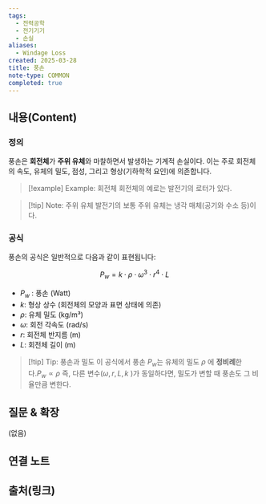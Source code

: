 ```yaml
---
tags:
  - 전력공학
  - 전기기기
  - 손실
aliases:
  - Windage Loss
created: 2025-03-28
title: 풍손
note-type: COMMON
completed: true
---
```


## 내용(Content)

### 정의

풍손은 **회전체**가 **주위 유체**와 마찰하면서 발생하는 기계적 손실이다. 이는 주로 회전체의 속도, 유체의 밀도, 점성, 그리고 형상(기하학적 요인)에 의존합니다.

>[!example] Example: 회전체
>회전체의 예로는 발전기의 로터가 있다.

>[!tip] Note: 주위 유체
>발전기의 보통 주위 유체는 냉각 매체(공기와 수소 등)이다.

### 공식

풍손의 공식은 일반적으로 다음과 같이 표현됩니다:

$$
P_w = k \cdot \rho \cdot \omega^3 \cdot r^4 \cdot L
$$

- $P_w$ ​: 풍손 (Watt)
- $k$: 형상 상수 (회전체의 모양과 표면 상태에 의존)
- $\rho$: 유체 밀도 (kg/m³)
- $\omega$: 회전 각속도 (rad/s)
- $r$: 회전체 반지름 (m)
- $L$: 회전체 길이 (m)

>[!tip] Tip: 풍손과 밀도
>이 공식에서 풍손 $P_w$​는 유체의 밀도 $\rho$ 에 **정비례**한다.$P_{w} \propto \rho$ 즉, 다른 변수($\omega, r, L, k$ )가 동일하다면, 밀도가 변할 때 풍손도 그 비율만큼 변한다.


## 질문 & 확장

(없음)

## 연결 노트

## 출처(링크)

